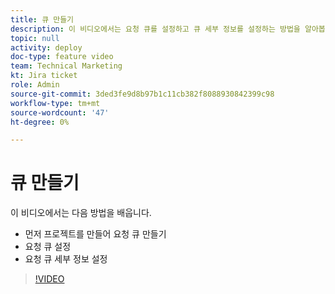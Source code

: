 ```yaml
---
title: 큐 만들기
description: 이 비디오에서는 요청 큐를 설정하고 큐 세부 정보를 설정하는 방법을 알아봅니다.
topic: null
activity: deploy
doc-type: feature video
team: Technical Marketing
kt: Jira ticket
role: Admin
source-git-commit: 3ded3fe9d8b97b1c11cb382f8088930842399c98
workflow-type: tm+mt
source-wordcount: '47'
ht-degree: 0%

---
```


# 큐 만들기

이 비디오에서는 다음 방법을 배웁니다.

* 먼저 프로젝트를 만들어 요청 큐 만들기
* 요청 큐 설정
* 요청 큐 세부 정보 설정

>[!VIDEO](https://video.tv.adobe.com/v/335221/?quality=12)
